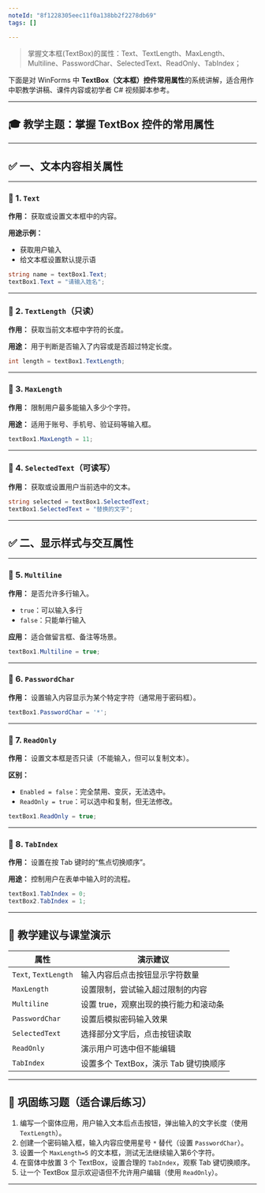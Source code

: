 ```yaml
---
noteId: "8f1228305eec11f0a138bb2f2278db69"
tags: []

---
```


> 掌握文本框(TextBox)的属性：Text、TextLength、MaxLength、Multiline、PasswordChar、SelectedText、ReadOnly、TabIndex；

下面是对 WinForms 中 **TextBox（文本框）控件常用属性**的系统讲解，适合用作中职教学讲稿、课件内容或初学者 C# 视频脚本参考。

---

## 🎓 教学主题：掌握 TextBox 控件的常用属性

---

## ✅ 一、文本内容相关属性

---

### 🔹 1. `Text`

**作用：**
获取或设置文本框中的内容。

**用途示例：**

* 获取用户输入
* 给文本框设置默认提示语

```csharp
string name = textBox1.Text;
textBox1.Text = "请输入姓名";
```

---

### 🔹 2. `TextLength`（只读）

**作用：**
获取当前文本框中字符的长度。

**用途：**
用于判断是否输入了内容或是否超过特定长度。

```csharp
int length = textBox1.TextLength;
```

---

### 🔹 3. `MaxLength`

**作用：**
限制用户最多能输入多少个字符。

**用途：**
适用于账号、手机号、验证码等输入框。

```csharp
textBox1.MaxLength = 11;
```

---

### 🔹 4. `SelectedText`（可读写）

**作用：**
获取或设置用户当前选中的文本。

```csharp
string selected = textBox1.SelectedText;
textBox1.SelectedText = "替换的文字";
```

---

## ✅ 二、显示样式与交互属性

---

### 🔹 5. `Multiline`

**作用：**
是否允许多行输入。

* `true`：可以输入多行
* `false`：只能单行输入

**应用：** 适合做留言框、备注等场景。

```csharp
textBox1.Multiline = true;
```

---

### 🔹 6. `PasswordChar`

**作用：**
设置输入内容显示为某个特定字符（通常用于密码框）。

```csharp
textBox1.PasswordChar = '*';
```

---

### 🔹 7. `ReadOnly`

**作用：**
设置文本框是否只读（不能输入，但可以复制文本）。

**区别：**

* `Enabled = false`：完全禁用、变灰，无法选中。
* `ReadOnly = true`：可以选中和复制，但无法修改。

```csharp
textBox1.ReadOnly = true;
```

---

### 🔹 8. `TabIndex`

**作用：**
设置在按 Tab 键时的“焦点切换顺序”。

**用途：**
控制用户在表单中输入时的流程。

```csharp
textBox1.TabIndex = 0;
textBox2.TabIndex = 1;
```

---

## 🎯 教学建议与课堂演示

| 属性                   | 演示建议                      |
| -------------------- | ------------------------- |
| `Text`, `TextLength` | 输入内容后点击按钮显示字符数量           |
| `MaxLength`          | 设置限制，尝试输入超过限制的内容          |
| `Multiline`          | 设置 true，观察出现的换行能力和滚动条     |
| `PasswordChar`       | 设置后模拟密码输入效果               |
| `SelectedText`       | 选择部分文字后，点击按钮读取            |
| `ReadOnly`           | 演示用户可选中但不能编辑              |
| `TabIndex`           | 设置多个 TextBox，演示 Tab 键切换顺序 |

---

## 🧠 巩固练习题（适合课后练习）

1. 编写一个窗体应用，用户输入文本后点击按钮，弹出输入的文字长度（使用 `TextLength`）。
2. 创建一个密码输入框，输入内容应使用星号 `*` 替代（设置 `PasswordChar`）。
3. 设置一个 `MaxLength=5` 的文本框，测试无法继续输入第6个字符。
4. 在窗体中放置 3 个 TextBox，设置合理的 `TabIndex`，观察 Tab 键切换顺序。
5. 让一个 TextBox 显示欢迎语但不允许用户编辑（使用 `ReadOnly`）。

---
